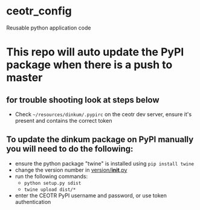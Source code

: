# ceotr_config

Reusable python application code

# This repo will auto update the PyPI package when there is a push to master
## for trouble shooting look at steps below
- Check `~/resources/dinkum/.pypirc` on the ceotr dev server, ensure it's present and contains the correct token

## To update the dinkum package on PyPI **manually** you will need to do the following:
- ensure the python package "twine" is installed using `pip install twine`
- change the version number in [version/__init__.py](version/__init__.py)
- run the following commands:
    - `python setup.py sdist`
    - `twine upload dist/*`
- enter the CEOTR PyPI username and password, or use token authentication